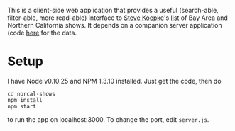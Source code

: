 This is a client-side web application that provides a useful (search-able, filter-able, more read-able) interface to [Steve Koepke](http://www.calweb.com/~skoepke/)'s [list](http://www.jmarshall.com/events/list.txt) of Bay Area and Northern California shows. It depends on a companion server application (code [here](https://github.com/markmatney/bay-area-shows-api) for the data.

# Setup

I have Node v0.10.25 and NPM 1.3.10 installed. Just get the code, then do

```Shell
cd norcal-shows
npm install
npm start
```

to run the app on localhost:3000. To change the port, edit `server.js`.

